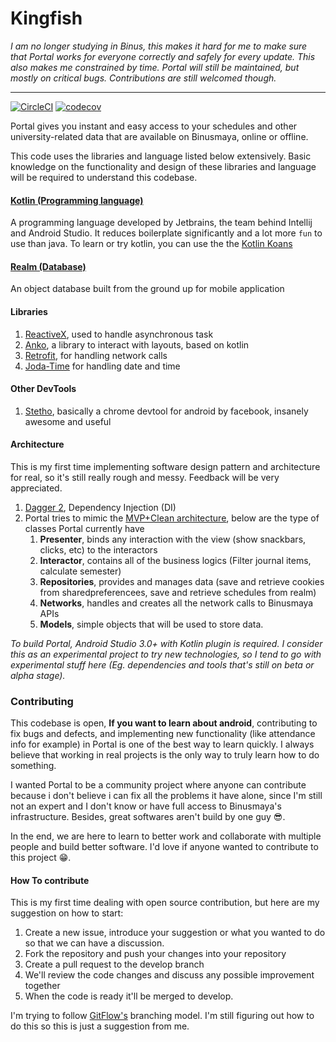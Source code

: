 # Kingfish

*I am no longer studying in Binus, this makes it hard for me to make sure that Portal works for
everyone correctly and safely for every update. This also makes me constrained by time. Portal
will still be maintained, but mostly on critical bugs. Contributions are still welcomed though.*

---

[![CircleCI](https://circleci.com/gh/chrsep/Kingfish.svg?style=svg)](https://circleci.com/gh/chrsep/Kingfish)
[![codecov](https://codecov.io/gh/chrsep/Kingfish/branch/master/graph/badge.svg)](https://codecov.io/gh/chrsep/Kingfish)

Portal gives you instant and easy access to your schedules and other
university-related data that are available on Binusmaya, online or offline.

This code uses the libraries and language listed below extensively.
Basic knowledge on the functionality and design of these libraries and
language will be required to understand this codebase.

#### [Kotlin (Programming language)](https://kotlinlang.org/)
A programming language developed by Jetbrains, the team behind Intellij
and Android Studio. It reduces boilerplate significantly and a lot more `fun` to use than java. To learn or try kotlin, you can use the the
[Kotlin Koans](http://try.kotlinlang.org/)

#### [Realm (Database)](https://realm.io/)
An object database built from the ground up for mobile application

#### Libraries
1. [ReactiveX](http://reactivex.io/), used to handle asynchronous task
2. [Anko](https://github.com/Kotlin/anko), a library to interact with layouts, based on kotlin
3. [Retrofit](http://square.github.io/retrofit/), for handling network calls
4. [Joda-Time](http://www.joda.org/joda-time/) for handling date and time

#### Other DevTools
1. [Stetho](http://facebook.github.io/stetho/), basically a chrome devtool for android by facebook, insanely awesome and useful

#### Architecture
This is my first time implementing software design pattern and architecture for real, so it's still really rough and messy. Feedback will be very appreciated.

1. [Dagger 2](https://google.github.io/dagger/), Dependency Injection (DI)
2. Portal tries to mimic the [MVP+Clean architecture](https://medium.com/@dmilicic/a-detailed-guide-on-developing-android-apps-using-the-clean-architecture-pattern-d38d71e94029), below are the type of classes Portal currently have
    1. **Presenter**, binds any interaction with the view (show snackbars, clicks, etc) to the interactors
    2. **Interactor**, contains all of the business logics (Filter journal items, calculate semester)
    3. **Repositories**, provides and manages data (save and retrieve cookies from sharedpreferencees, save and retrieve schedules from realm)
    4. **Networks**, handles and creates all the network calls to Binusmaya APIs
    5. **Models**, simple objects that will be used to store data.
    

*To build Portal, Android Studio 3.0+ with Kotlin plugin is required. I consider this as an experimental project to try new technologies, so I tend to go with experimental stuff here (Eg. dependencies and tools that's still on beta or
alpha stage).*

### Contributing

This codebase is open, **If you want to learn about android**, contributing to fix bugs and defects, and implementing new functionality (like attendance info for example) in Portal is one of the best way to learn quickly. I always believe that working in real projects is the only way to truly learn how to do something.

I wanted Portal to be a community project where anyone can contribute because i don't believe i can fix all the problems it have alone, since I'm still not an expert and I don't know or have full access to Binusmaya's infrastructure. Besides, great  softwares aren't build by one guy 😎.

In the end, we are here to learn to better work and collaborate with multiple people and build better software. I'd love if anyone wanted to contribute to this project 😁.

#### How To contribute

This is my first time dealing with open source contribution, but here are my suggestion on how to start:

1. Create a new issue, introduce your suggestion or what you wanted to do so that we can have a discussion.
2. Fork the repository and push your changes into your repository
3. Create a pull request to the develop branch
4. We'll review the code changes and discuss any possible improvement together
5. When the code is ready it'll be merged to develop.

I'm trying to follow [GitFlow's](https://datasift.github.io/gitflow/IntroducingGitFlow.html) branching model.
I'm still figuring out how to do this so this is just a suggestion from me.

